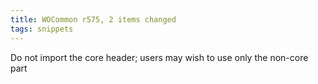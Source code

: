 ```yaml
---
title: WOCommon r575, 2 items changed
tags: snippets
---
```


Do not import the core header; users may wish to use only the non-core part
